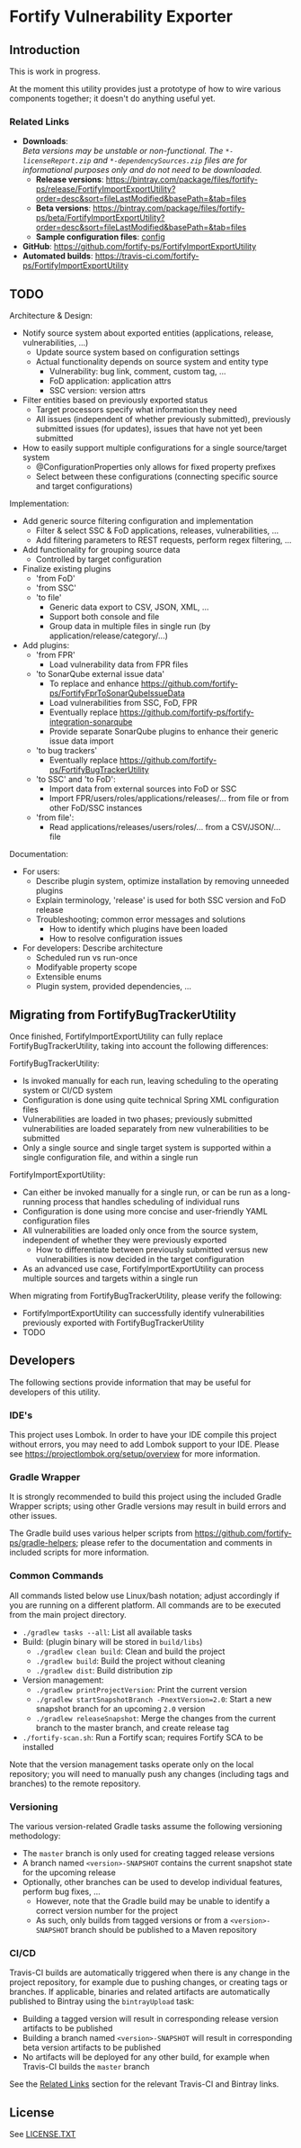 <x-tag-head>
<x-tag-meta http-equiv="X-UA-Compatible" content="IE=edge"/>

<x-tag-script language="JavaScript"><!--
<X-INCLUDE url="https://cdn.jsdelivr.net/gh/highlightjs/cdn-release@10.0.0/build/highlight.min.js"/>
--></x-tag-script>

<x-tag-script language="JavaScript"><!--
<X-INCLUDE url="https://ajax.googleapis.com/ajax/libs/jquery/3.4.1/jquery.min.js" />
--></x-tag-script>

<x-tag-script language="JavaScript"><!--
<X-INCLUDE url="${gradleHelpersLocation}/spa_readme.js" />
--></x-tag-script>

<x-tag-style><!--
<X-INCLUDE url="https://cdn.jsdelivr.net/gh/highlightjs/cdn-release@10.0.0/build/styles/github.min.css" />
--></x-tag-style>

<x-tag-style><!--
<X-INCLUDE url="${gradleHelpersLocation}/spa_readme.css" />
--></x-tag-style>
</x-tag-head>

# Fortify Vulnerability Exporter

## Introduction

This is work in progress. 

At the moment this utility provides just a prototype of how to wire various components
together; it doesn't do anything useful yet.
  
### Related Links

* **Downloads**:  
  _Beta versions may be unstable or non-functional. The `*-licenseReport.zip` and `*-dependencySources.zip` files are for informational purposes only and do not need to be downloaded._
	* **Release versions**: https://bintray.com/package/files/fortify-ps/release/FortifyImportExportUtility?order=desc&sort=fileLastModified&basePath=&tab=files  
	* **Beta versions**: https://bintray.com/package/files/fortify-ps/beta/FortifyImportExportUtility?order=desc&sort=fileLastModified&basePath=&tab=files
	* **Sample configuration files**: [config](config)
* **GitHub**: https://github.com/fortify-ps/FortifyImportExportUtility
* **Automated builds**: https://travis-ci.com/fortify-ps/FortifyImportExportUtility


## TODO

Architecture & Design:

* Notify source system about exported entities (applications, release, vulnerabilities, ...)
    * Update source system based on configuration settings 
    * Actual functionality depends on source system and entity type
        * Vulnerability: bug link, comment, custom tag, ...
        * FoD application: application attrs
        * SSC version: version attrs
* Filter entities based on previously exported status
	* Target processors specify what information they need
	* All issues (independent of whether previously submitted), previously submitted issues (for updates), issues that have not yet been submitted
* How to easily support multiple configurations for a single source/target system
    * @ConfigurationProperties only allows for fixed property prefixes
    * Select between these configurations (connecting specific source and target configurations) 

Implementation:

* Add generic source filtering configuration and implementation
    * Filter & select SSC & FoD applications, releases, vulnerabilities, ...
    * Add filtering parameters to REST requests, perform regex filtering, ...
* Add functionality for grouping source data
    * Controlled by target configuration
* Finalize existing plugins
    * 'from FoD'
    * 'from SSC'
    * 'to file'
        * Generic data export to CSV, JSON, XML, ...
        * Support both console and file
        * Group data in multiple files in single run (by application/release/category/...)
* Add plugins:
    * 'from FPR'
        * Load vulnerability data from FPR files
    * 'to SonarQube external issue data'
        * To replace and enhance https://github.com/fortify-ps/FortifyFprToSonarQubeIssueData
        * Load vulnerabilities from SSC, FoD, FPR
        * Eventually replace https://github.com/fortify-ps/fortify-integration-sonarqube
        * Provide separate SonarQube plugins to enhance their generic issue data import
    * 'to bug trackers'
        * Eventually replace https://github.com/fortify-ps/FortifyBugTrackerUtility
    * 'to SSC' and 'to FoD': 
        * Import data from external sources into FoD or SSC
        * Import FPR/users/roles/applications/releases/... from file or from other FoD/SSC instances
    * 'from file': 
        * Read applications/releases/users/roles/... from a CSV/JSON/... file


Documentation:

* For users: 
    * Describe plugin system, optimize installation by removing unneeded plugins
	* Explain terminology, 'release' is used for both SSC version and FoD release
	* Troubleshooting; common error messages and solutions
	    * How to identify which plugins have been loaded
		* How to resolve configuration issues
* For developers: Describe architecture
	* Scheduled run vs run-once
	* Modifyable property scope
	* Extensible enums
	* Plugin system, provided dependencies, ...
	

## Migrating from FortifyBugTrackerUtility

Once finished, FortifyImportExportUtility can fully replace FortifyBugTrackerUtility, taking into account
the following differences:

FortifyBugTrackerUtility:
* Is invoked manually for each run, leaving scheduling to the operating system or CI/CD system
* Configuration is done using quite technical Spring XML configuration files
* Vulnerabilities are loaded in two phases; previously submitted vulnerabilities are loaded separately from new vulnerabilities to be submitted
* Only a single source and single target system is supported within a single configuration file, and within a single run

FortifyImportExportUtility:
* Can either be invoked manually for a single run, or can be run as a long-running process that handles scheduling of individual runs
* Configuration is done using more concise and user-friendly YAML configuration files
* All vulnerabilities are loaded only once from the source system, independent of whether they were previously exported
    * How to differentiate between previously submitted versus new vulnerabilities is now decided in the target configuration
* As an advanced use case, FortifyImportExportUtility can process multiple sources and targets within a single run
	
When migrating from FortifyBugTrackerUtility, please verify the following:
* FortifyImportExportUtility can successfully identify vulnerabilities previously exported with FortifyBugTrackerUtility
* TODO


## Developers

The following sections provide information that may be useful for developers of this utility.

### IDE's

This project uses Lombok. In order to have your IDE compile this project without errors, 
you may need to add Lombok support to your IDE. Please see https://projectlombok.org/setup/overview 
for more information.

### Gradle Wrapper

It is strongly recommended to build this project using the included Gradle Wrapper
scripts; using other Gradle versions may result in build errors and other issues.

The Gradle build uses various helper scripts from https://github.com/fortify-ps/gradle-helpers;
please refer to the documentation and comments in included scripts for more information. 

### Common Commands

All commands listed below use Linux/bash notation; adjust accordingly if you
are running on a different platform. All commands are to be executed from
the main project directory.

* `./gradlew tasks --all`: List all available tasks
* Build: (plugin binary will be stored in `build/libs`)
	* `./gradlew clean build`: Clean and build the project
	* `./gradlew build`: Build the project without cleaning
	* `./gradlew dist`: Build distribution zip
* Version management:
	* `./gradlew printProjectVersion`: Print the current version
	* `./gradlew startSnapshotBranch -PnextVersion=2.0`: Start a new snapshot branch for an upcoming `2.0` version
	* `./gradlew releaseSnapshot`: Merge the changes from the current branch to the master branch, and create release tag
* `./fortify-scan.sh`: Run a Fortify scan; requires Fortify SCA to be installed

Note that the version management tasks operate only on the local repository; you will need to manually
push any changes (including tags and branches) to the remote repository.

### Versioning

The various version-related Gradle tasks assume the following versioning methodology:

* The `master` branch is only used for creating tagged release versions
* A branch named `<version>-SNAPSHOT` contains the current snapshot state for the upcoming release
* Optionally, other branches can be used to develop individual features, perform bug fixes, ...
	* However, note that the Gradle build may be unable to identify a correct version number for the project
	* As such, only builds from tagged versions or from a `<version>-SNAPSHOT` branch should be published to a Maven repository

### CI/CD

Travis-CI builds are automatically triggered when there is any change in the project repository,
for example due to pushing changes, or creating tags or branches. If applicable, binaries and related 
artifacts are automatically published to Bintray using the `bintrayUpload` task:

* Building a tagged version will result in corresponding release version artifacts to be published
* Building a branch named `<version>-SNAPSHOT` will result in corresponding beta version artifacts to be published
* No artifacts will be deployed for any other build, for example when Travis-CI builds the `master` branch

See the [Related Links](#related-links) section for the relevant Travis-CI and Bintray links.


## License
<x-insert text="<!--"/>

See [LICENSE.TXT](LICENSE.TXT)

<x-insert text="-->"/>

<x-include url="file:LICENSE.TXT"/>
